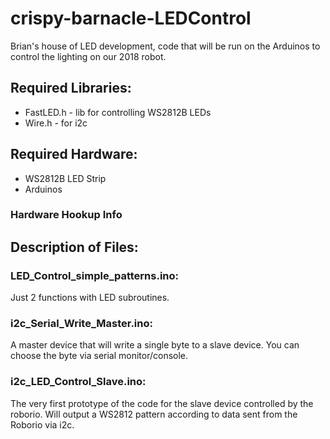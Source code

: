 # crispy-barnacle-LEDControl
Brian's house of LED development, code that will be run on the Arduinos to control the lighting on our 2018 robot.

## Required Libraries:
- FastLED.h - lib for controlling WS2812B LEDs
- Wire.h - for i2c

## Required Hardware:
- WS2812B LED Strip
- Arduinos

### Hardware Hookup Info
## Description of Files:

### LED_Control_simple_patterns.ino:
Just 2 functions with LED subroutines.

### i2c_Serial_Write_Master.ino:
A master device that will write a single byte to a slave device. You can choose the byte via serial monitor/console.

### i2c_LED_Control_Slave.ino:
The very first prototype of the code for the slave device controlled by the roborio. Will output a WS2812 pattern according to data sent from the Roborio via i2c.



